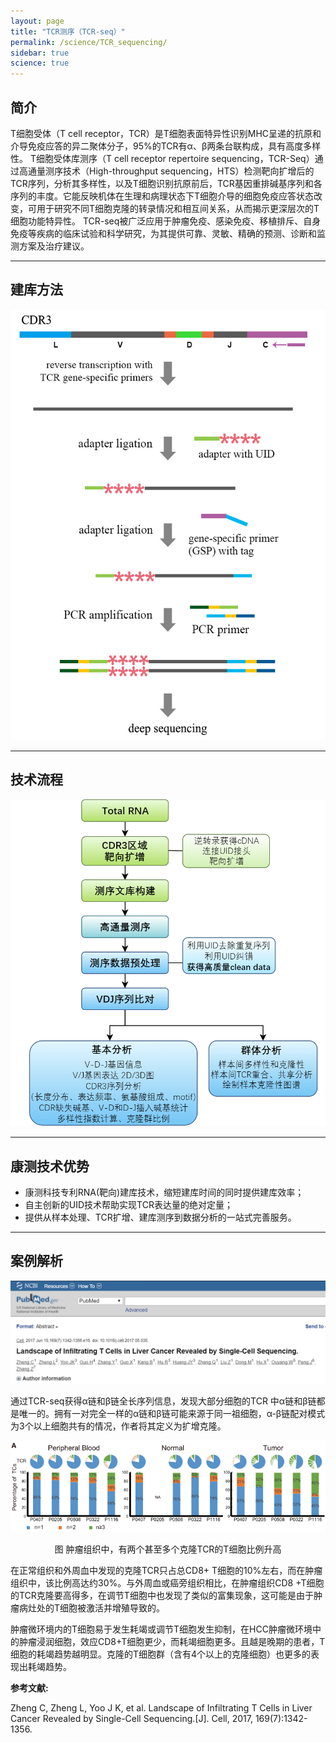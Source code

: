 ```yaml
---
layout: page
title: "TCR测序（TCR-seq）"
permalink: /science/TCR_sequencing/
sidebar: true
science: true
---
```


## 简介

T细胞受体（T cell receptor，TCR）是T细胞表面特异性识别MHC呈递的抗原和介导免疫应答的异二聚体分子，95%的TCR有α、β两条台联构成，具有高度多样性。
T细胞受体库测序（T cell receptor repertoire sequencing，TCR-Seq）通过高通量测序技术（High-throughput sequencing，HTS）检测靶向扩增后的TCR序列，分析其多样性，以及T细胞识别抗原前后，TCR基因重排碱基序列和各序列的丰度。它能反映机体在生理和病理状态下T细胞介导的细胞免疫应答状态改变，可用于研究不同T细胞克隆的转录情况和相互间关系，从而揭示更深层次的T细胞功能特异性。
TCR-seq被广泛应用于肿瘤免疫、感染免疫、移植排斥、自身免疫等疾病的临床试验和科学研究，为其提供可靠、灵敏、精确的预测、诊断和监测方案及治疗建议。

---

## 建库方法

<img class="fig50" src="/image/TCR_sequencing/TCR library.jpg">

---

## 技术流程

<img class="fig70" src="/image/TCR_sequencing/TCR flow.png">



---

## 康测技术优势

* 康测科技专利RNA(靶向)建库技术，缩短建库时间的同时提供建库效率；
* 自主创新的UID技术帮助实现TCR表达量的绝对定量；
* 提供从样本处理、TCR扩增、建库测序到数据分析的一站式完善服务。

---

## 案例解析

<img src="/image/TCR_sequencing/TCR-seq-1.png">


通过TCR-seq获得α链和β链全长序列信息，发现大部分细胞的TCR 中α链和β链都是唯一的。拥有一对完全一样的α链和β链可能来源于同一祖细胞，α-β链配对模式为3个以上细胞共有的情况，作者将其定义为扩增克隆。



<img src="/image/TCR_sequencing/TCR-seq-2.png">

<p style="text-align: center; ">图 肿瘤组织中，有两个甚至多个克隆TCR的T细胞比例升高</p>

在正常组织和外周血中发现的克隆TCR只占总CD8+ T细胞的10%左右，而在肿瘤组织中，该比例高达约30%。与外周血或癌旁组织相比，在肿瘤组织CD8 +T细胞的TCR克隆要高得多，在调节T细胞中也发现了类似的富集现象，这可能是由于肿瘤病灶处的T细胞被激活并增殖导致的。

肿瘤微环境内的T细胞易于发生耗竭或调节T细胞发生抑制，在HCC肿瘤微环境中的肿瘤浸润细胞，效应CD8+T细胞更少，而耗竭细胞更多。且越是晚期的患者，T细胞的耗竭趋势越明显。克隆的T细胞群（含有4个以上的克隆细胞）也更多的表现出耗竭趋势。



<div><strong>参考文献:</strong></div>

Zheng C, Zheng L, Yoo J K, et al. Landscape of Infiltrating T Cells in Liver Cancer Revealed by Single-Cell Sequencing.[J]. Cell, 2017, 169(7):1342-1356.
